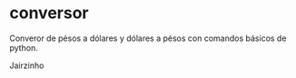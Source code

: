 # conversor
Converor de pésos a dólares y dólares a pésos con comandos básicos de python.

Jairzinho

